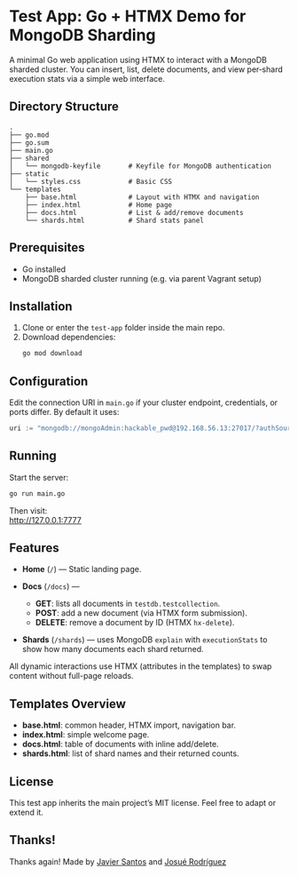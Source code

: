 # Test App: Go + HTMX Demo for MongoDB Sharding

A minimal Go web application using HTMX to interact with a MongoDB sharded cluster. You can insert, list, delete documents, and view per‑shard execution stats via a simple web interface.

## Directory Structure

```
.
├── go.mod
├── go.sum
├── main.go
├── shared
│   └── mongodb-keyfile       # Keyfile for MongoDB authentication
├── static
│   └── styles.css            # Basic CSS
└── templates
    ├── base.html             # Layout with HTMX and navigation
    ├── index.html            # Home page
    ├── docs.html             # List & add/remove documents
    └── shards.html           # Shard stats panel
```

## Prerequisites

- Go installed
- MongoDB sharded cluster running (e.g. via parent Vagrant setup)

## Installation

1. Clone or enter the `test-app` folder inside the main repo.
2. Download dependencies:
   ```bash
   go mod download
   ```

## Configuration

Edit the connection URI in `main.go` if your cluster endpoint, credentials, or ports differ. By default it uses:

```go
uri := "mongodb://mongoAdmin:hackable_pwd@192.168.56.13:27017/?authSource=admin"
```

## Running

Start the server:

```bash
go run main.go
```

Then visit:  
http://127.0.0.1:7777

## Features

- **Home** (`/`) — Static landing page.
- **Docs** (`/docs`) —
  - **GET**: lists all documents in `testdb.testcollection`.
  - **POST**: add a new document (via HTMX form submission).
  - **DELETE**: remove a document by ID (HTMX `hx-delete`).

- **Shards** (`/shards`) — uses MongoDB `explain` with `executionStats` to show how many documents each shard returned.

All dynamic interactions use HTMX (attributes in the templates) to swap content without full-page reloads.

## Templates Overview

- **base.html**: common header, HTMX import, navigation bar.
- **index.html**: simple welcome page.
- **docs.html**: table of documents with inline add/delete.
- **shards.html**: list of shard names and their returned counts.

## License

This test app inherits the main project’s MIT license. Feel free to adapt or extend it.


## Thanks!

Thanks again! 
Made by [Javier Santos](https://github.com/santos-404) and [Josué Rodríguez](https://github.com/JosueRodLop) 
